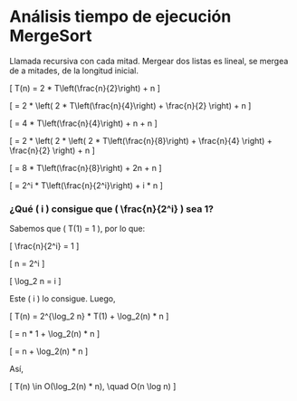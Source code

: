 # Análisis tiempo de ejecución MergeSort

Llamada recursiva con cada mitad.
Mergear dos listas es lineal, se mergea de a mitades, de la longitud inicial.

\[
T(n) = 2 * T\left(\frac{n}{2}\right) + n
\]

\[
= 2 * \left( 2 * T\left(\frac{n}{4}\right) + \frac{n}{2} \right) + n
\]

\[
= 4 * T\left(\frac{n}{4}\right) + n + n
\]

\[
= 2 * \left( 2 * \left( 2 * T\left(\frac{n}{8}\right) + \frac{n}{4} \right) + \frac{n}{2} \right) + n
\]

\[
= 8 * T\left(\frac{n}{8}\right) + 2n + n
\]

\[
= 2^i * T\left(\frac{n}{2^i}\right) + i * n
\]

### ¿Qué \( i \) consigue que \( \frac{n}{2^i} \) sea 1?
Sabemos que \( T(1) = 1 \), por lo que:

\[
\frac{n}{2^i} = 1
\]

\[
n = 2^i
\]

\[
\log_2 n = i
\]

Este \( i \) lo consigue. Luego,

\[
T(n) = 2^{\log_2 n} * T(1) + \log_2(n) * n
\]

\[
= n * 1 + \log_2(n) * n
\]

\[
= n + \log_2(n) * n
\]

Así,

\[
T(n) \in O(\log_2(n) * n), \quad O(n \log n)
\]
